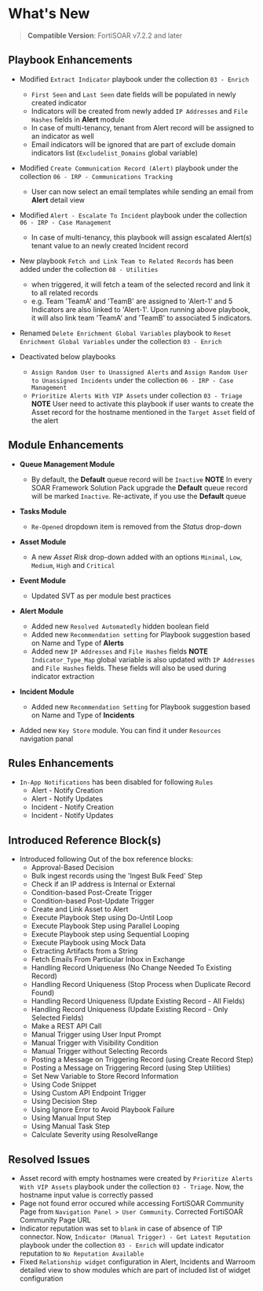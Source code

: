 # What's New

>**Compatible Version**: FortiSOAR v7.2.2 and later

## Playbook Enhancements

- Modified `Extract Indicator` playbook under the collection `03 - Enrich`
    - `First Seen` and `Last Seen` date fields will be populated in newly created indicator
    - Indicators will be created from newly added `IP Addresses` and `File Hashes` fields in **Alert** module
    - In case of multi-tenancy, tenant from Alert record will be assigned to an indicator as well
    - Email indicators will be ignored that are part of exclude domain indicators list (`Excludelist_Domains` global variable)

- Modified `Create Communication Record (Alert)` playbook under the collection `06 - IRP - Communications Tracking`
    - User can now select an email templates while sending an email from **Alert** detail view

- Modified `Alert - Escalate To Incident` playbook under the collection `06 - IRP - Case Management` 
    - In case of multi-tenancy, this playbook will assign escalated Alert(s) tenant value to an newly created Incident record 

- New playbook `Fetch and Link Team to Related Records` has been added under the collection `08 - Utilities` 
    - when triggered, it will fetch a team of the selected record and link it to all related records
    - e.g. Team 'TeamA' and 'TeamB' are assigned to 'Alert-1' and 5 Indicators are also linked to 'Alert-1'. Upon running above playbook, it will also link team 'TeamA' and 'TeamB' to associated 5 indicators.

- Renamed `Delete Enrichment Global Variables` playbook to `Reset Enrichment Global Variables` under the collection `03 - Enrich`

- Deactivated below playbooks
    - `Assign Random User to Unassigned Alerts` and `Assign Random User to Unassigned Incidents` under the collection `06 - IRP - Case Management` 
    - `Prioritize Alerts With VIP Assets` under collection `03 - Triage`   
    **NOTE** User need to activate this playbook if user wants to create the Asset record for the hostname mentioned in the `Target Asset` field of the alert

## Module Enhancements

- **Queue Management Module**
    - By default, the **Default** queue record will be `Inactive`
    **NOTE** In every SOAR Framework Solution Pack upgrade the **Default** queue record will be marked `Inactive`. Re-activate, if you use the **Default** queue
    
- **Tasks Module**
    - `Re-Opened` dropdown item is removed from the *Status* drop-down

- **Asset Module**
    - A new *Asset Risk* drop-down added with an options `Minimal`, `Low`, `Medium`, `High` and `Critical`
    
- **Event Module**
    - Updated SVT as per module best practices

- **Alert Module**
    - Added new `Resolved Automatedly` hidden boolean field
    - Added new `Recommendation setting` for Playbook suggestion based on Name and Type of **Alerts**
    - Added new `IP Addresses` and `File Hashes` fields 
    **NOTE** `Indicator_Type_Map` global variable is also updated with `IP Addresses` and `File Hashes` fields. These fields will also be used during indicator extraction

- **Incident Module**
    - Added new `Recommendation Setting` for Playbook suggestion based on Name and Type of **Incidents**

- Added new `Key Store` module. You can find it under `Resources` navigation panal


## Rules Enhancements

- `In-App Notifications` has been disabled for following `Rules`
    - Alert - Notify Creation
    - Alert - Notify Updates 
    - Incident - Notify Creation 
    - Incident - Notify Updates

## Introduced Reference Block(s) 

- Introduced following Out of the box reference blocks:
    - Approval-Based Decision 
    - Bulk ingest records using the 'Ingest Bulk Feed' Step
    - Check if an IP address is Internal or External
    - Condition-based Post-Create Trigger 
    - Condition-based Post-Update Trigger
    - Create and Link Asset to Alert
    - Execute Playbook Step using Do-Until Loop
    - Execute Playbook Step using Parallel Looping
    - Execute Playbook step using Sequential Looping
    - Execute Playbook using Mock Data
    - Extracting Artifacts from a String 
    - Fetch Emails From Particular Inbox in Exchange
    - Handling Record Uniqueness (No Change Needed To Existing Record)
    - Handling Record Uniqueness (Stop Process when Duplicate Record Found)
    - Handling Record Uniqueness (Update Existing Record - All Fields)
    - Handling Record Uniqueness (Update Existing Record - Only Selected Fields)
    - Make a REST API Call
    - Manual Trigger using User Input Prompt
    - Manual Trigger with Visibility Condition
    - Manual Trigger without Selecting Records
    - Posting a Message on Triggering Record (using Create Record Step)
    - Posting a Message on Triggering Record (using Step Utilities)
    - Set New Variable to Store Record Information 
    - Using Code Snippet
    - Using Custom API Endpoint Trigger
    - Using Decision Step
    - Using Ignore Error to Avoid Playbook Failure
    - Using Manual Input Step
    - Using Manual Task Step
    - Calculate Severity using ResolveRange

## Resolved Issues

- Asset record with empty hostnames were created by `Prioritize Alerts With VIP Assets` playbook under the collection `03 - Triage`. Now, the hostname input value is correctly passed
- Page not found error occured while accessing FortiSOAR Community Page from `Navigation Panel > User Community`. Corrected FortiSOAR Community Page URL
- Indicator reputation was set to `blank` in case of absence of TIP connector. Now, `Indicator (Manual Trigger) - Get Latest Reputation` playbook under the collection `03 - Enrich` will update indicator reputation to `No Reputation Available`
- Fixed `Relationship widget` configuration in Alert, Incidents and Warroom detailed view to show modules which are part of included list of widget configuration

